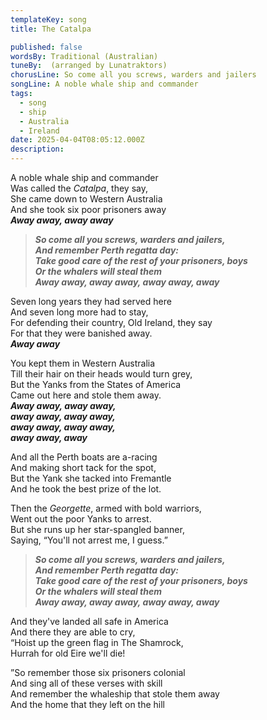 ```yaml
---
templateKey: song
title: The Catalpa

published: false
wordsBy: Traditional (Australian)
tuneBy:  (arranged by Lunatraktors)
chorusLine: So come all you screws, warders and jailers
songLine: A noble whale ship and commander
tags:
  - song
  - ship
  - Australia
  - Ireland
date: 2025-04-04T08:05:12.000Z
description: 
---
```


A noble whale ship and commander\
Was called the *Catalpa*, they say,\
She came down to Western Australia\
And she took six poor prisoners away\
***Away away, away away***

>***So come all you screws, warders and jailers,\
And remember Perth regatta day:\
Take good care of the rest of your prisoners, boys\
Or the whalers will steal them\
Away away, away away, away away, away***

Seven long years they had served here\
And seven long more had to stay,\
For defending their country, Old Ireland, they say\
For that they were banished away.\
***Away away***

You kept them in Western Australia\
Till their hair on their heads would turn grey,\
But the Yanks from the States of America\
Came out here and stole them away.\
***Away away, away away,\
away away, away away,\
away away, away away,\
away away, away***

And all the Perth boats are a-racing\
And making short tack for the spot,\
But the Yank she tacked into Fremantle\
And he took the best prize of the lot.

Then the *Georgette*, armed with bold warriors,\
Went out the poor Yanks to arrest.\
But she runs up her star-spangled banner,\
Saying, “You'll not arrest me, I guess.”

>***So come all you screws, warders and jailers,\
And remember Perth regatta day:\
Take good care of the rest of your prisoners, boys\
Or the whalers will steal them\
Away away, away away, away away, away***

And they've landed all safe in America\
And there they are able to cry,\
“Hoist up the green flag in The Shamrock,\
Hurrah for old Eire we'll die!

”So remember those six prisoners colonial\
And sing all of these verses with skill\
And remember the whaleship that stole them away\
And the home that they left on the hill
